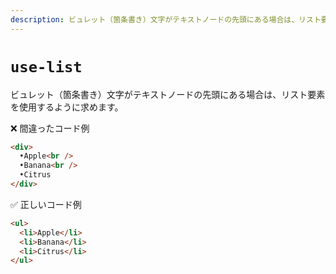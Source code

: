 ```yaml
---
description: ビュレット（箇条書き）文字がテキストノードの先頭にある場合は、リスト要素を使用するように求めます。
---
```


# `use-list`

ビュレット（箇条書き）文字がテキストノードの先頭にある場合は、リスト要素を使用するように求めます。

<!-- textlint-disable ja-technical-writing/ja-no-mixed-period -->

❌ 間違ったコード例

```html
<div>
  •Apple<br />
  •Banana<br />
  •Citrus
</div>
```

✅ 正しいコード例

```html
<ul>
  <li>Apple</li>
  <li>Banana</li>
  <li>Citrus</li>
</ul>
```

<!-- textlint-enable ja-technical-writing/ja-no-mixed-period -->
